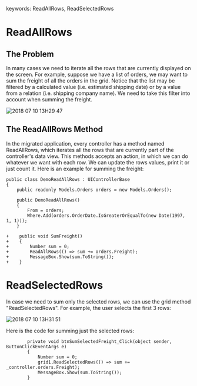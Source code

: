 ﻿keywords: ReadAllRows, ReadSelectedRows

# ReadAllRows
## The Problem
In many cases we need to iterate all the rows that are currently displayed on the screen. 
For example, suppose we have a list of orders, we may want to sum the freight of all the orders in the grid. 
Notice that the list may be filtered by a calculated value (i.e. estimated shipping date) 
or by a value from a relation (i.e. shipping company name). 
We need to take this filter into account when summing the freight.

![2018 07 10 13H29 47](2018-07-10_13h29_47.png)

## The ReadAllRows Method
In the migrated application, every controller has a method named ReadAllRows, which iterates all the rows that are currently part of the controller's data view.
This methods accepts an action, in which we can do whatever we want with each row. We can update the rows values, print it or just count it.
Here is an example for summing the freight:
```csdiff
public class DemoReadAllRows : UIControllerBase
{
    public readonly Models.Orders orders = new Models.Orders();

    public DemoReadAllRows()
    {
        From = orders;
        Where.Add(orders.OrderDate.IsGreaterOrEqualTo(new Date(1997, 1, 1)));
    }

+    public void SumFreight()
+    {
+        Number sum = 0;
+        ReadAllRows(() => sum += orders.Freight);
+        MessageBox.Show(sum.ToString());
+    }
```

# ReadSelectedRows
In case we need to sum only the selected rows, we can use the grid method "ReadSelectedRows". For example, the user selects the first 3 rows:

![2018 07 10 13H31 51](2018-07-10_13h31_51.png)

Here is the code for summing just the selected rows:
```csdiff
        private void btnSumSelectedFreight_Click(object sender, ButtonClickEventArgs e)
        {
            Number sum = 0;
            grid1.ReadSelectedRows(() => sum += _controller.orders.Freight);
            MessageBox.Show(sum.ToString());
        }
```
